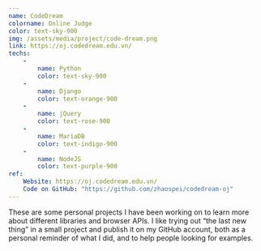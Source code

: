 ```yaml
---
name: CodeDream 
colorname: Online Judge 
color: text-sky-900
img: /assets/media/project/code-dream.png
link: https://oj.codedream.edu.vn/
techs: 
    -
        name: Python
        color: text-sky-900
    -
        name: Django
        color: text-orange-900
    -  
        name: jQuery
        color: text-rose-900
    -
        name: MariaDB 
        color: text-indigo-900
    -   
        name: NodeJS
        color: text-purple-900
ref:
    Website: https://oj.codedream.edu.vn/
    Code on GitHub: "https://github.com/zhaospei/codedream-oj"
---
```


These are some personal projects I have been working on to learn more about different libraries and browser APIs. I like trying out “the last new thing” in a small project and publish it on my GitHub account, both as a personal reminder of what I did, and to help people looking for examples.

